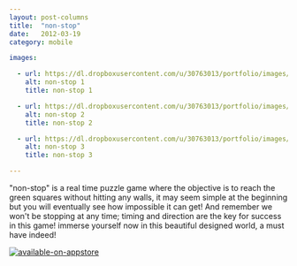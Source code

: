 ```yaml
---
layout: post-columns
title:  "non-stop"
date:   2012-03-19
category: mobile

images:

  - url: https://dl.dropboxusercontent.com/u/30763013/portfolio/images/mobile/non-stop/screen480x480.jpeg
    alt: non-stop 1
    title: non-stop 1

  - url: https://dl.dropboxusercontent.com/u/30763013/portfolio/images/mobile/non-stop/screen480x480%20%281%29.jpeg
    alt: non-stop 2
    title: non-stop 2

  - url: https://dl.dropboxusercontent.com/u/30763013/portfolio/images/mobile/non-stop/screen480x480%20%282%29.jpeg
    alt: non-stop 3
    title: non-stop 3

---
```

"non-stop" is a real time puzzle game where the objective is to reach the green squares without hitting any walls, it may seem simple at the beginning but you will eventually see how impossible it can get! And remember we won't be stopping at any time; timing and direction are the key for success in this game! immerse yourself now in this beautiful designed world, a must have indeed!

[![available-on-appstore](https://dl.dropboxusercontent.com/u/30763013/portfolio/images/mobile/available-on-appstore.jpg)](https://itunes.apple.com/us/app/non-stop/id507904286?mt=8)